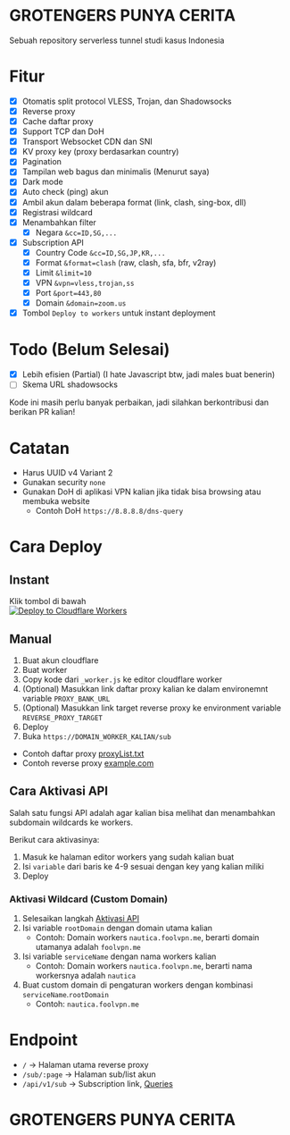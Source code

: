 # GROTENGERS PUNYA CERITA

Sebuah repository serverless tunnel studi kasus Indonesia

# Fitur

- [x] Otomatis split protocol VLESS, Trojan, dan Shadowsocks
- [x] Reverse proxy
- [x] Cache daftar proxy
- [x] Support TCP dan DoH
- [x] Transport Websocket CDN dan SNI
- [x] KV proxy key (proxy berdasarkan country)
- [x] Pagination
- [x] Tampilan web bagus dan minimalis (Menurut saya)
- [x] Dark mode
- [x] Auto check (ping) akun
- [x] Ambil akun dalam beberapa format (link, clash, sing-box, dll)
- [x] Registrasi wildcard
- [x] Menambahkan filter
  - [x] Negara `&cc=ID,SG,...`
- [x] Subscription API
  - [x] Country Code `&cc=ID,SG,JP,KR,...`
  - [x] Format `&format=clash` (raw, clash, sfa, bfr, v2ray)
  - [x] Limit `&limit=10`
  - [x] VPN `&vpn=vless,trojan,ss`
  - [x] Port `&port=443,80`
  - [x] Domain `&domain=zoom.us`
- [x] Tombol `Deploy to workers` untuk instant deployment

# Todo (Belum Selesai)

- [x] Lebih efisien (Partial) (I hate Javascript btw, jadi males buat benerin)
- [ ] Skema URL shadowsocks

Kode ini masih perlu banyak perbaikan, jadi silahkan berkontribusi dan berikan PR kalian!

# Catatan

- Harus UUID v4 Variant 2
- Gunakan security `none`
- Gunakan DoH di aplikasi VPN kalian jika tidak bisa browsing atau membuka website
  - Contoh DoH `https://8.8.8.8/dns-query`

# Cara Deploy

## Instant

Klik tombol di bawah  
[![Deploy to Cloudflare Workers](https://deploy.workers.cloudflare.com/button)](https://deploy.workers.cloudflare.com/?url=https://github.com/FoolVPN-ID/Nautica)

## Manual

1. Buat akun cloudflare
2. Buat worker
3. Copy kode dari `_worker.js` ke editor cloudflare worker
4. (Optional) Masukkan link daftar proxy kalian ke dalam environemnt variable `PROXY_BANK_URL`
5. (Optional) Masukkan link target reverse proxy ke environment variable `REVERSE_PROXY_TARGET`
6. Deploy
7. Buka `https://DOMAIN_WORKER_KALIAN/sub`

- Contoh daftar proxy [proxyList.txt](https://raw.githubusercontent.com/dickymuliafiqri/Nautica/refs/heads/main/proxyList.txt)
- Contoh reverse proxy [example.com](https://example.com)

## Cara Aktivasi API

Salah satu fungsi API adalah agar kalian bisa melihat dan menambahkan subdomain wildcards ke workers.

Berikut cara aktivasinya:

1. Masuk ke halaman editor workers yang sudah kalian buat
2. Isi `variable` dari baris ke 4-9 sesuai dengan key yang kalian miliki
3. Deploy

### Aktivasi Wildcard (Custom Domain)

1. Selesaikan langkah [Aktivasi API](#cara-aktivasi-api)
2. Isi variable `rootDomain` dengan domain utama kalian
   - Contoh: Domain workers `nautica.foolvpn.me`, berarti domain utamanya adalah `foolvpn.me`
3. Isi variable `serviceName` dengan nama workers kalian
   - Contoh: Domain workers `nautica.foolvpn.me`, berarti nama workersnya adalah `nautica`
4. Buat custom domain di pengaturan workers dengan kombinasi `serviceName`.`rootDomain`
   - Contoh: `nautica.foolvpn.me`

# Endpoint

- `/` -> Halaman utama reverse proxy
- `/sub/:page` -> Halaman sub/list akun
- `/api/v1/sub` -> Subscription link, [Queries](#fitur)

# GROTENGERS PUNYA CERITA
